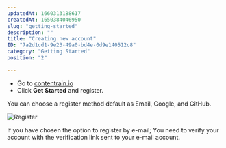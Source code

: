```yaml
---
updatedAt: 1660313188617
createdAt: 1650384046950
slug: "getting-started"
description: ""
title: "Creating new account"
ID: "7a2d1cd1-9e23-49a0-bd4e-0d9e140512c8"
category: "Getting Started"
position: "2"

---
```

- Go to [contentrain.io](https://contentrain.io/)
- Click **Get Started** and register. 

You can choose a register method default as Email, Google, and GitHub. 

![Register](/images/register.png)

<alert type="info">
If you have chosen the option to register by e-mail; You need to verify your account with the verification link sent to your e-mail account.
</alert>